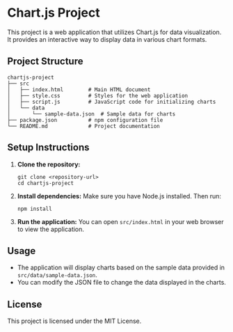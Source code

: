 # Chart.js Project

This project is a web application that utilizes Chart.js for data visualization. It provides an interactive way to display data in various chart formats.

## Project Structure

```
chartjs-project
├── src
│   ├── index.html        # Main HTML document
│   ├── style.css         # Styles for the web application
│   ├── script.js         # JavaScript code for initializing charts
│   └── data
│       └── sample-data.json  # Sample data for charts
├── package.json          # npm configuration file
└── README.md             # Project documentation
```

## Setup Instructions

1. **Clone the repository:**
   ```
   git clone <repository-url>
   cd chartjs-project
   ```

2. **Install dependencies:**
   Make sure you have Node.js installed. Then run:
   ```
   npm install
   ```

3. **Run the application:**
   You can open `src/index.html` in your web browser to view the application.

## Usage

- The application will display charts based on the sample data provided in `src/data/sample-data.json`.
- You can modify the JSON file to change the data displayed in the charts.

## License

This project is licensed under the MIT License.